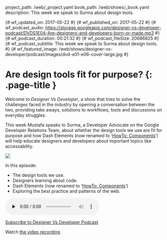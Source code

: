 project_path: /web/_project.yaml
book_path: /web/shows/_book.yaml
description: This week we speak to Surma about design tools.

{# wf_updated_on: 2017-05-22 #}
{# wf_published_on: 2017-05-22 #}
{# wf_podcast_audio: https://storage.googleapis.com/designer-vs-developer-podcast/DVDS1E04-Are-designers-and-developers-born-or-made.mp3 #}
{# wf_podcast_duration: 00:21:32 #}
{# wf_podcast_fileSize: 20686825 #}
{# wf_podcast_subtitle: This week we speak to Surma about design tools. #}
{# wf_featured_image: /web/shows/designer-vs-developer/podcast/images/dvd-s01-e06-cover-large.jpg #}

# Are design tools fit for purpose? {: .page-title }

Welcome to _Designer Vs Developer_, a show that tries to solve the challenges
faced in the industry by opening a conversation between the two, providing
take aways, solutions to workflows, tools and discussions on everyday struggles.

This week Mustafa speaks to Surma, a Developer Advocate on the Google
Developer Relations Team, about whether the design tools we use are fit for purpose and how Dash Elements (now renamed to ‘<a 
href="https://developers.google.com/web/fundamentals/architecture/howto-components/">HowTo: Components</a>’) will help educate designers and developers about important topics like accessability.

<img 
src="/web/shows/designer-vs-developer/podcast/images/dvd-s01-e06-cover.jpg" class="attempt-right">

In this episode:

* The design tools we use.
* Designers learning about code. 
* Dash Elements (now renamed to ‘<a 
href="https://developers.google.com/web/fundamentals/architecture/howto-components/">HowTo: Components</a>’)
* Exploring the best practice and patterns of the web.

<audio 
src="https://storage.googleapis.com/designer-vs-developer-podcast/DVDS1E04-Are-designers-and-developers-born-or-made.mp3" controls preload="none">

<a href="http://feeds.feedburner.com/DesignerVsDeveloper">
  Subscribe to Designer Vs Developer Podcast
</a> 

Watch <a href="https://www.youtube.com/playlist?list=PLNYkxOF6rcIC60856GnLEV5GQXMxc9ByJ">the video recording</a>.
